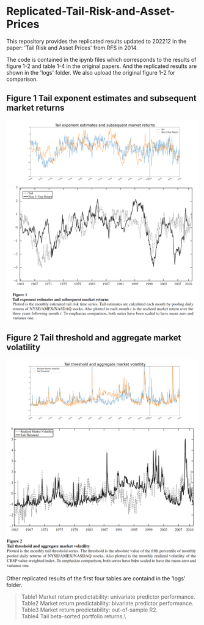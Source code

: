 # Replicated-Tail-Risk-and-Asset-Prices

This repository provides the replicated results updated to 202212 in the paper: 'Tail Risk and Asset Prices' from RFS in 2014.

The code is contained in the ipynb files which corresponds to the results of figure 1-2 and table 1-4 in the original papers. And the replicated results are shown in the 'logs' folder. We also upload the original figure 1-2 for comparison.

## Figure 1 Tail exponent estimates and subsequent market returns
![](/logs/Hill_estimate_results/Hillestimate_196301_202212.png)
![](logs/Hill_estimate_results/OriginalFigure1.png)


## Figure 2 Tail threshold and aggregate market volatility
![](/logs/Hill_estimate_results/Threshold_RV_196301_202212.png)
![](/logs/Hill_estimate_results/OriginalFigure2.png)

Other replicated results of the first four tables are containd in the 'logs' folder.
> Table1 Market return predictability: univariate predictor performance.\
> Table2 Market return predictability: bivariate predictor performance.\
> Table3 Market return predictability: out-of-sample R2.\
> Table4 Tail beta-sorted portfolio returns.\

